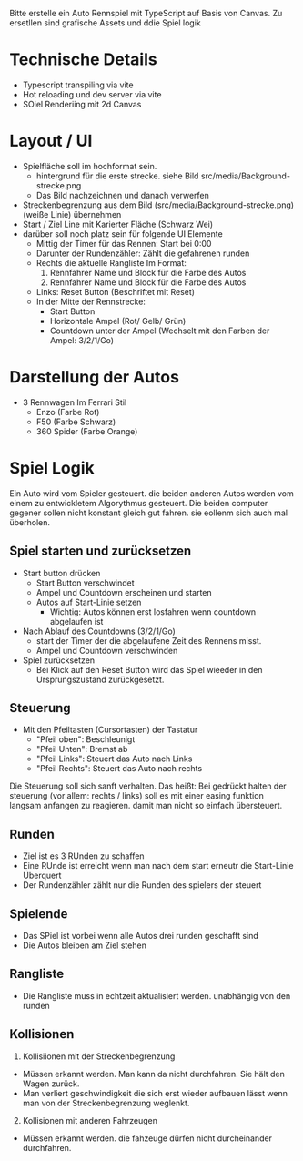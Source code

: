 Bitte erstelle ein Auto Rennspiel mit TypeScript auf Basis von Canvas.
Zu ersetllen sind grafische Assets und ddie Spiel logik

# Technische Details

- Typescript transpiling via vite
- Hot reloading und dev server via vite
- SOiel Renderiing mit 2d Canvas

# Layout / UI

- Spielfläche soll im hochformat sein. 
  - hintergrund für die erste strecke. siehe Bild src/media/Background-strecke.png
  - Das Bild nachzeichnen und danach verwerfen
- Streckenbegrenzung aus dem Bild (src/media/Background-strecke.png)  (weiße Linie) übernehmen 
- Start / Ziel Line mit Karierter Fläche (Schwarz Wei)
- darüber soll noch platz sein für folgende UI Elemente
  - Mittig der Timer für das Rennen: Start bei 0:00
  - Darunter der Rundenzähler: Zählt die gefahrenen runden
  - Rechts die aktuelle Rangliste Im Format: 
    1. Rennfahrer Name und Block für die Farbe des Autos
    2. Rennfahrer Name und Block für die Farbe des Autos
  - Links: Reset Button (Beschriftet mit Reset) 
  - In der Mitte der Rennstrecke:
    - Start Button 
    - Horizontale Ampel (Rot/ Gelb/ Grün)
    - Countdown unter der Ampel (Wechselt mit den Farben der Ampel: 3/2/1/Go)
    

# Darstellung der Autos

- 3 Rennwagen Im Ferrari Stil
  - Enzo (Farbe Rot)
  - F50 (Farbe Schwarz)
  - 360 Spider (Farbe Orange)

# Spiel Logik 

Ein Auto wird vom Spieler gesteuert. die beiden anderen Autos werden vom einem zu entwickletem Algorythmus gesteuert. Die beiden computer gegener sollen nicht konstant gleich gut fahren. sie eollenm sich auch mal überholen.

## Spiel starten und zurücksetzen

- Start button drücken
  - Start Button verschwindet
  - Ampel und Countdown erscheinen und starten
  - Autos auf Start-Linie setzen
    - Wichtig: Autos können erst losfahren wenn countdown abgelaufen ist
- Nach Ablauf des Countdowns (3/2/1/Go) 
  - start der Timer der die abgelaufene Zeit des Rennens misst.
  - Ampel und Countdown verschwinden
- Spiel zurücksetzen 
  - Bei Klick auf den Reset Button wird das Spiel wieeder in den Ursprungszustand zurückgesetzt.

## Steuerung

- Mit den Pfeiltasten (Cursortasten) der Tastatur
  - "Pfeil oben": Beschleunigt
  - "Pfeil Unten": Bremst ab
  - "Pfeil Links": Steuert das Auto nach Links
  - "Pfeil Rechts": Steuert das Auto nach rechts 

Die Steuerung soll sich sanft verhalten. Das heißt: Bei gedrückt halten der steuerung (vor allem: rechts / links) soll es mit einer easing funktion langsam anfangen zu reagieren. damit man nicht so einfach übersteuert.

## Runden 

- Ziel ist es 3 RUnden zu schaffen
- Eine RUnde ist erreicht wenn man nach dem start erneutr die Start-Linie Überquert
- Der Rundenzähler zählt nur die Runden des spielers der steuert

## Spielende

- Das SPiel ist vorbei wenn alle Autos drei runden geschafft sind
- Die Autos bleiben am Ziel stehen


## Rangliste

- Die Rangliste muss in echtzeit aktualisiert werden. unabhängig von den runden

## Kollisionen 

1. Kollisiionen mit der Streckenbegrenzung
  - Müssen erkannt werden. Man kann da nicht durchfahren. Sie hält den Wagen zurück.
  - Man verliert geschwindigkeit die sich erst wieder aufbauen lässt wenn man von der Streckenbegrenzung weglenkt.
2. Kollisionen mit anderen Fahrzeugen
  - Müssen erkannt werden. die fahzeuge dürfen nicht durcheinander durchfahren.





